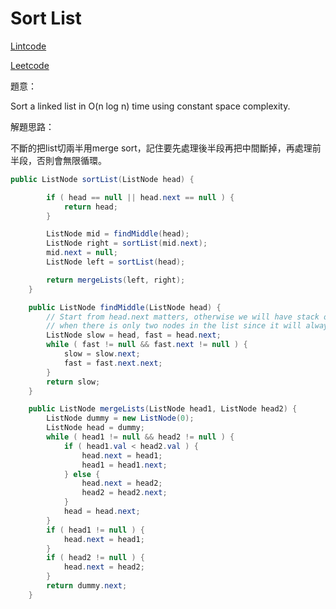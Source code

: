 # Sort List

[Lintcode](http://www.lintcode.com/en/problem/sort-list/)

[Leetcode](https://leetcode.com/problems/sort-list/)

題意：

Sort a linked list in O\(n log n\) time using constant space complexity.

解題思路：

不斷的把list切兩半用merge sort，記住要先處理後半段再把中間斷掉，再處理前半段，否則會無限循環。

```java
public ListNode sortList(ListNode head) {

        if ( head == null || head.next == null ) {
            return head;
        }

        ListNode mid = findMiddle(head);
        ListNode right = sortList(mid.next);
        mid.next = null;
        ListNode left = sortList(head);

        return mergeLists(left, right);
    }

    public ListNode findMiddle(ListNode head) {
        // Start from head.next matters, otherwise we will have stack over flow 
        // when there is only two nodes in the list since it will always have a list with two nodes.
        ListNode slow = head, fast = head.next;
        while ( fast != null && fast.next != null ) {
            slow = slow.next;
            fast = fast.next.next;
        }
        return slow;
    }

    public ListNode mergeLists(ListNode head1, ListNode head2) {
        ListNode dummy = new ListNode(0);
        ListNode head = dummy;
        while ( head1 != null && head2 != null ) {
            if ( head1.val < head2.val ) {
                head.next = head1;
                head1 = head1.next;
            } else {
                head.next = head2;
                head2 = head2.next;
            }
            head = head.next;
        }
        if ( head1 != null ) {
            head.next = head1;
        }
        if ( head2 != null ) {
            head.next = head2;
        }
        return dummy.next;
    }
```



